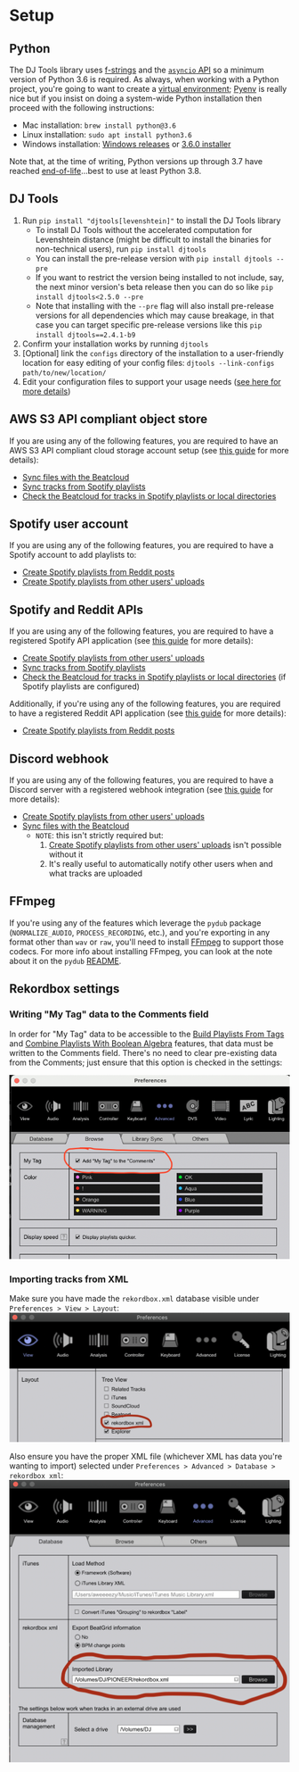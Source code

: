 # Setup

## Python
The DJ Tools library uses [f-strings](https://peps.python.org/pep-0498/) and the [`asyncio` API](https://peps.python.org/pep-3156/) so a minimum version of Python 3.6 is required. As always, when working with a Python project, you're going to want to create a [virtual environment](https://docs.python.org/3/tutorial/venv.html); [Pyenv](https://github.com/pyenv/pyenv) is really nice but if you insist on doing a system-wide Python installation then proceed with the following instructions:

- Mac installation: `brew install python@3.6`
- Linux installation: `sudo apt install python3.6`
- Windows installation: [Windows releases](https://www.python.org/downloads/windows/) or [3.6.0 installer](https://www.python.org/ftp/python/3.6.0/python-3.6.0.exe)

Note that, at the time of writing, Python versions up through 3.7 have reached [end-of-life](https://devguide.python.org/versions/)...best to use at least Python 3.8.

## DJ Tools
1. Run `pip install "djtools[levenshtein]"` to install the DJ Tools library
    - To install DJ Tools without the accelerated computation for Levenshtein distance (might be difficult to install the binaries for non-technical users), run `pip install djtools`
    - You can install the pre-release version with `pip install djtools --pre`
    - If you want to restrict the version being installed to not include, say, the next minor version's beta release then you can do so like `pip install djtools<2.5.0 --pre`
    - Note that installing with the `--pre` flag will also install pre-release versions for all dependencies which may cause breakage, in that case you can target specific pre-release versions like this `pip install djtools==2.4.1-b9`
1. Confirm your installation works by running `djtools`
1. [Optional] link the `configs` directory of the installation to a user-friendly location for easy editing of your config files: `djtools --link-configs path/to/new/location/`
1. Edit your configuration files to support your usage needs ([see here for more details](configuration.md))

## AWS S3 API compliant object store
If you are using any of the following features, you are required to have an AWS S3 API compliant cloud storage account setup (see [this guide](../../how_to_guides/setup_object_storage.md) for more details):

* [Sync files with the Beatcloud](../../how_to_guides/sync_beatcloud.md)
* [Sync tracks from Spotify playlists](../../how_to_guides/sync_spotify.md)
* [Check the Beatcloud for tracks in Spotify playlists or local directories](../../how_to_guides/check_beatcloud.md)

## Spotify user account
If you are using any of the following features, you are required to have a Spotify account to add playlists to:

* [Create Spotify playlists from Reddit posts](../../how_to_guides/spotify_playlist_from_reddit.md)
* [Create Spotify playlists from other users' uploads](../../how_to_guides/spotify_playlist_from_upload.md)

## Spotify and Reddit APIs
If you are using any of the following features, you are required to have a registered Spotify API application (see [this guide](../../how_to_guides/reddit_spotify_api_access.md) for more details):

* [Create Spotify playlists from other users' uploads](../../how_to_guides/spotify_playlist_from_upload.md)
* [Sync tracks from Spotify playlists](../../how_to_guides/sync_spotify.md)
* [Check the Beatcloud for tracks in Spotify playlists or local directories](../../how_to_guides/check_beatcloud.md) (if Spotify playlists are configured)

Additionally, if you're using any of the following features, you are required to have a registered Reddit API application (see [this guide](../../how_to_guides/reddit_spotify_api_access.md) for more details):

* [Create Spotify playlists from Reddit posts](../../how_to_guides/spotify_playlist_from_reddit.md)

## Discord webhook
If you are using any of the following features, you are required to have a Discord server with a registered webhook integration (see [this guide](https://support.discord.com/hc/en-us/articles/228383668-Intro-to-Webhooks) for more details):

* [Create Spotify playlists from other users' uploads](../../how_to_guides/spotify_playlist_from_upload.md)
* [Sync files with the Beatcloud](../../how_to_guides/sync_beatcloud.md#uploading-music)
    * `NOTE`: this isn't strictly required but:
        1. [Create Spotify playlists from other users' uploads](../../how_to_guides/spotify_playlist_from_upload.md) isn't possible without it 
        1. It's really useful to automatically notify other users when and what tracks are uploaded

## FFmpeg
If you're using any of the features which leverage the `pydub` package (`NORMALIZE_AUDIO`, `PROCESS_RECORDING`, etc.), and you're exporting in any format other than `wav` or `raw`, you'll need to install [FFmpeg](https://www.ffmpeg.org/) to support those codecs. For more info about installing FFmpeg, you can look at the note about it on the `pydub` [README](https://github.com/jiaaro/pydub#getting-ffmpeg-set-up).

## Rekordbox settings

### Writing "My Tag" data to the Comments field
In order for "My Tag" data to be accessible to the [Build Playlists From Tags](../../how_to_guides/collection_playlists.md) and [Combine Playlists With Boolean Algebra](../../how_to_guides/combiner_playlists.md) features, that data must be written to the Comments field. There's no need to clear pre-existing data from the Comments; just ensure that this option is checked in the settings:

![alt text](../../images/Pioneer_MyTag_Comments.png "Writing My Tag data to Comments")

### Importing tracks from XML
Make sure you have made the `rekordbox.xml` database visible under `Preferences > View > Layout`:
![alt text](../../images/Pioneer_Preferences_View.png "Show XML database in side panel")

Also ensure you have the proper XML file (whichever XML has data you're wanting to import) selected under `Preferences > Advanced > Database > rekordbox xml`:
![alt text](../../images/Pioneer_Preferences_Database.png "Select XML database")
